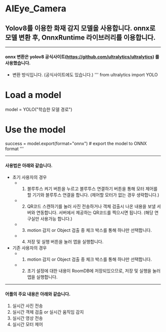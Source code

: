 # AIEye_Camera

## Yolov8를 이용한 화재 감지 모델을 사용합니다. onnx로 모델 변환 후, OnnxRuntime 라이브러리를 이용합니다.
------------

#### onnx 변환은 yolov8 공식사이트(https://github.com/ultralytics/ultralytics) 를 사용했습니다. 
  * 변환 방식입니다. (공식사이트에도 있습니다.)
   '''
  from ultralytics import YOLO

  # Load a model
  model = YOLO("학습한 모델 경로")

  # Use the model
  success = model.export(format="onnx")  # export the model to ONNX format
   '''
    
------------

#### 사용법은 아래와 같습니다.
  + 초기 사용자의 경우 
    + 1. 블루투스 켜기 버튼을 누르고 블루투스 연결하기 버튼을 통해 모터 제어를 할 기기와 블루투스 연결을 합니다. (제어할 모터가 없는 경우 생략합니다.)
    + 2. QR코드 스캔하기를 눌러 사진 전송하거나 객체 검출시 나온 내용을 보낼 서버와 연동합니다. 서버에서 제공하는 QR코드를 찍으시면 됩니다. (해당 연구실만 사용가능 합니다.)
    + 3. motion 감지 or Object 검출 중 체크 박스를 통해 하나만 선택합니다.
    + 4. 저장 및 실행 버튼을 눌러 앱을 실행합니다.
  + 기존 사용자의 경우
    + 1. motion 감지 or Object 검출 중 체크 박스를 통해 하나만 선택합니다.
    + 2. 초기 설정에 대한 내용이 RoomDB에 저장되있으므로, 저장 및 실행을 눌러 앱을 실행합니다.
        
------------

#### 어플의 주요 내용은 아래와 같습니다.
  1. 실시간 사진 전송
  2. 실시간 객체 검출 or 실시간 움직임 감지
  3. 실시간 영상 전송
  4. 실시간 모터 제어 
